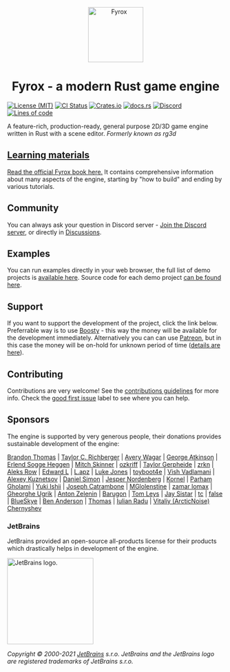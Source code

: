 <div align="center">
  <a href="https://fyrox.rs/">
    <img src="pics/logo.png" width="128" height="128" alt="Fyrox" />
  </a>
  <h1>Fyrox - a modern Rust game engine</h1>
</div>

[![License (MIT)](https://img.shields.io/crates/l/fyrox)](https://github.com/FyroxEngine/Fyrox/blob/master/LICENSE.md)
[![CI Status](https://github.com/FyroxEngine/Fyrox/actions/workflows/ci.yml/badge.svg)](https://github.com/FyroxEngine/Fyrox/actions/workflows/ci.yml)
[![Crates.io](https://img.shields.io/crates/v/fyrox)](https://crates.io/crates/fyrox)
[![docs.rs](https://img.shields.io/badge/docs-website-blue)](https://docs.rs/Fyrox/)
[![Discord](https://img.shields.io/discord/756573453561102427)](https://discord.gg/xENF5Uh)
[![Lines of code](https://tokei.rs/b1/github/FyroxEngine/Fyrox)](https://github.com/FyroxEngine/Fyrox)

A feature-rich, production-ready, general purpose 2D/3D game engine written in Rust with a scene editor.
_Formerly known as rg3d_

## [Learning materials](https://fyrox-book.github.io/)

[Read the official Fyrox book here.](https://fyrox-book.github.io/) It contains comprehensive information about many aspects of the engine, starting
by "how to build" and ending by various tutorials.

## Community

You can always ask your question in Discord server - [Join the Discord server](https://discord.gg/xENF5Uh), or directly in 
[Discussions](https://github.com/FyroxEngine/Fyrox/discussions).

## Examples

You can run examples directly in your web browser, the full list of demo projects is [available here](https://fyrox.rs/examples.html).
Source code for each demo project [can be found here](https://github.com/FyroxEngine/Fyrox-demo-projects).

## Support

If you want to support the development of the project, click the link below. Preferrable way is to use [Boosty](https://boosty.to/fyrox) - this way the money
will be available for the development immediately. Alternatively you can can use [Patreon](https://www.patreon.com/mrdimas), but in this case the money will
be on-hold for unknown period of time ([details are here](https://github.com/FyroxEngine/Fyrox/issues/363)).

## Contributing

Contributions are very welcome! See the [contributions guidelines](CONTRIBUTING.md) for more info. Check the [good first issue](https://github.com/FyroxEngine/Fyrox/issues?q=is%3Aissue+is%3Aopen+label%3A%22good+first+issue%22) label to 
see where you can help.

## Sponsors

The engine is supported by very generous people, their donations provides sustainable development of the engine:

[Brandon Thomas](https://www.patreon.com/user?u=34951681) | [Taylor C. Richberger](https://www.patreon.com/user/creators?u=60141723) | [Avery Wagar](https://www.patreon.com/user?u=41863848) |
[George Atkinson](https://www.patreon.com/user?u=61771027) | [Erlend Sogge Heggen](https://www.patreon.com/amethystengine/creators) | [Mitch Skinner](https://www.patreon.com/user/creators?u=60141723) | [ozkriff](https://www.patreon.com/ozkriff) | [Taylor Gerpheide](https://www.patreon.com/user/creators?u=32274918) |
[zrkn](https://www.patreon.com/user/creators?u=23413376) | [Aleks Row](https://www.patreon.com/user/creators?u=51907853) | [Edward L](https://www.patreon.com/user/creators?u=53507198) | [L.apz](https://www.patreon.com/user/creators?u=5448832) | [Luke Jones](https://www.patreon.com/flukejones) | [toyboot4e](https://www.patreon.com/user/creators?u=53758973) | [Vish Vadlamani](https://www.patreon.com/user/creators?u=42768509) |
[Alexey Kuznetsov](https://www.patreon.com/user?u=39375025) | [Daniel Simon](https://www.patreon.com/user/creators?u=43754885) | [Jesper Nordenberg](https://www.patreon.com/jesnor) | [Kornel](https://www.patreon.com/user?u=59867) | [Parham Gholami](https://www.patreon.com/user?u=33009238) | [Yuki Ishii](https://www.patreon.com/user/creators?u=9564103) |
[Joseph Catrambone](https://www.patreon.com/user?u=4738580) | [MGlolenstine](https://github.com/MGlolenstine) | [zamar lomax](https://www.patreon.com/user?u=65928523) | [Gheorghe Ugrik](https://www.patreon.com/user?u=54846813) |
[Anton Zelenin](https://www.patreon.com/user?u=62378966) | [Barugon](https://www.patreon.com/user?u=11344465) | [Tom Leys](https://www.patreon.com/user?u=222856) | [Jay Sistar](https://www.patreon.com/user?u=284041) | [tc](https://www.patreon.com/user?u=11268466) | [false](https://www.patreon.com/user?u=713537) | [BlueSkye](https://www.patreon.com/EmotionalSnow) |
[Ben Anderson](https://www.patreon.com/user/creators?u=14436239) | [Thomas](https://www.patreon.com/user?u=317826) | [Iulian Radu](https://www.patreon.com/user?u=8698230) | [Vitaliy (ArcticNoise) Chernyshev](https://www.patreon.com/user?u=2601918)

### JetBrains

JetBrains provided an open-source all-products license for their products which drastically helps in development of the engine.

<img src="https://resources.jetbrains.com/storage/products/company/brand/logos/jb_beam.png" alt="JetBrains logo." width="200" height="200">

_Copyright © 2000-2021 [JetBrains](https://jb.gg/OpenSource) s.r.o. JetBrains and the JetBrains logo are registered trademarks of JetBrains s.r.o._
